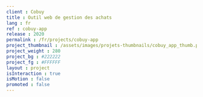 ```yaml
---
client : Cobuy
title : Outil web de gestion des achats
lang : fr
ref : cobuy-app
release : 2020
permalink : /fr/projects/cobuy-app
project_thumbnail : /assets/images/projets-thumbnails/cobuy_app_thumb.png
project_weight : 280
project_bg : #222222
project_fg : #FFFFFF
layout : project
isInteraction : true
isMotion : false
promoted : false
---
```

